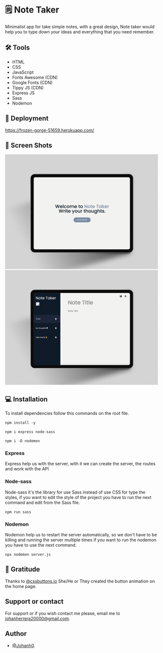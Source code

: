 # 🗒 Note Taker
Minimalist app for take simple notes, with a great design, Note taker would help you to type down your ideas and everything that you need remember.

## 🛠 Tools

- HTML
- CSS
- JavaScript
- Fonts Awesome (CDN)
- Google Fonts (CDN)
- Tippy JS (CDN)
- Express JS
- Sass
- Nodemon


## 🚀 Deployment
https://frozen-gorge-51659.herokuapp.com/
## 📸 Screen Shots
![](./assets/mockup-1.png) 
![](./assets/mockup-2.png)
## 💻 Installation

To install dependencies follow this commands on the root file.

```
npm install -y
```

```
npm i express node-sass 
```

```
npm i -D nodemon
```

### Express
Express help us with the server, with it we can create the server, the routes and work with the API

### Node-sass
Node-sass it's the library for use Sass instead of use CSS for type the styles, if you want to edit the style of the project
you have to run the next command and edit from the Sass file.

```
npm run sass
```

### Nodemon
Nodemon help us to restart the server automatically, so we don't have to be killing and running the server multiple times
if you want to run the nodemon you have to use the next command.

```
npx nodemon server.js
```
## 👏 Gratitude
Thanks to [@cssbuttons.io](https://github.com/cssbuttons-io)
She/He or They created the button animation on the home page.

## Support or contact

For support or if you wish contact me please, email me to [johanherrera20000@gmail.com](mailto:johanherrera20000@gmail.com).

## Author

- [@Johanh0](https://www.github.com/johanh0).